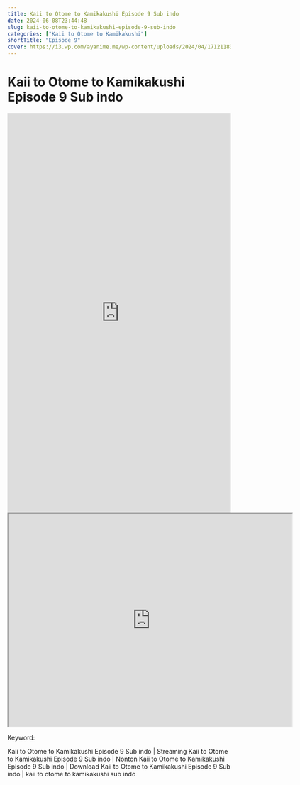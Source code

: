 ```yaml
---
title: Kaii to Otome to Kamikakushi Episode 9 Sub indo
date: 2024-06-08T23:44:48
slug: kaii-to-otome-to-kamikakushi-episode-9-sub-indo
categories: ["Kaii to Otome to Kamikakushi"]
shortTitle: "Episode 9"
cover: https://i3.wp.com/ayanime.me/wp-content/uploads/2024/04/1712118358-5463-141688.jpg
---
```


# Kaii to Otome to Kamikakushi Episode 9 Sub indo

<iframe src="https://play.ayanime.me/include/fluidplayer/fluidplayer.php?VideoSrc1=https%3A%2F%2Fdrive.google.com%2Ffile%2Fd%2F1LTOhkqbszYd5C-LLs5n7j_dT8x4aHtYp%2Fpreview&VideoType1=video%2Fmp4&VideoQuality1=480p&VideoSrc2=https%3A%2F%2Fdrive.google.com%2Ffile%2Fd%2F1pGEVeOy_kWcofy8pthHXzKQmWwgw8iU2%2Fpreview&VideoType2=video%2Fmp4&VideoQuality2=720p&VideoSrc3=https%3A%2F%2Fdrive.google.com%2Ffile%2Fd%2F1MKA2B_nhddmvikDHIlh2gbe1etJ_sCFr%2Fpreview&VideoType3=video%2Fmp4&VideoQuality3=1080p&VideoSrc4=&VideoType4=&VideoQuality4=&VideoPoster=&VideoTrack1=&kind1=&srclang1=&label1=&default1=&VideoTrack2=&kind2=&srclang2=&label2=&default2=&player=fluid+player&server=Drive+API&api=&width=100%25&height=900px" frameborder="0" width="100%" height="900px" allowfullscreen="allowfullscreen" scrolling="no"></iframe>
<iframe src="https://drive.google.com/file/d/1MKA2B_nhddmvikDHIlh2gbe1etJ_sCFr/preview" width="640" height="480" allow="accelerometer; autoplay; encrypted-media; gyroscope; fullscreen; picture-in-picture" scrolling="no" seamless="" sandbox="allow-same-origin allow-scripts"></iframe>

Keyword:
<p>Kaii to Otome to Kamikakushi Episode 9 Sub indo | Streaming Kaii to Otome to Kamikakushi Episode 9 Sub indo | Nonton Kaii to Otome to Kamikakushi Episode 9 Sub indo | Download Kaii to Otome to Kamikakushi Episode 9 Sub indo | kaii to otome to kamikakushi sub indo</p>

